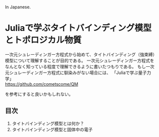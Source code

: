
In Japanese.
# Juliaで学ぶタイトバインディング模型とトポロジカル物質
一次元シュレーディンガー方程式から始めて、タイトバインディング（強束縛）模型について理解することが目的である。
一次元シュレーディンガー方程式をなんとなく知っている程度で理解できるように書いたつもりである。
もし一次元シュレーディンガー方程式に馴染みがない場合には、 「Juliaで学ぶ量子力学」  
https://github.com/cometscome/QM   

を参考にすると良いかもしれない。

## 目次
1. タイトバインディング模型とは何か？
2. タイトバインディング模型と固体中の電子
